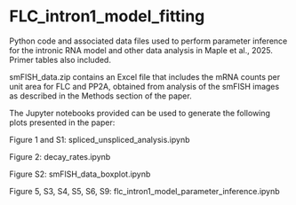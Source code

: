 # FLC_intron1_model_fitting
Python code and associated data files used to perform parameter inference for the intronic RNA model and other data analysis in Maple et al., 2025. Primer tables also included.

smFISH_data.zip contains an Excel file that includes the mRNA counts per unit area for FLC and PP2A, obtained from analysis of the smFISH images as described in the Methods section of the paper.

The Jupyter notebooks provided can be used to generate the following plots presented in the paper:  

Figure 1 and S1: spliced_unspliced_analysis.ipynb  

Figure 2: decay_rates.ipynb  

Figure S2: smFISH_data_boxplot.ipynb  

Figure 5, S3, S4, S5, S6, S9: flc_intron1_model_parameter_inference.ipynb  

